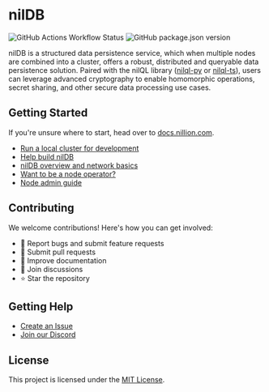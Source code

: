 # nilDB

![GitHub Actions Workflow Status](https://img.shields.io/github/actions/workflow/status/NillionNetwork/nildb/.github%2Fworkflows%2Fci.yaml)
![GitHub package.json version](https://img.shields.io/github/package-json/v/NillionNetwork/nildb)

nilDB is a structured data persistence service, which when multiple nodes are combined into a cluster, offers a robust, distributed and queryable data persistence solution. Paired with the nilQL library ([nilql-py](https://github.com/nillionnetwork/nilql-py) or [nilql-ts](https://github.com/NillionNetwork/nilql-ts)), users can leverage advanced cryptography to enable homomorphic operations, secret sharing, and other secure data processing use cases.

## Getting Started

If you're unsure where to start, head over to [docs.nillion.com](https://docs.nillion.com).

- [Run a local cluster for development](./docs/build-on-nildb.md)
- [Help build nilDB](./CONTRIBUTING.md)
- [nilDB overview and network basics](./docs/overview.md) 
- [Want to be a node operator?](./docs/node-operator-questionnaire.md)
- [Node admin guide](./docs/admin-guide.md)

## Contributing

We welcome contributions! Here's how you can get involved:

- 🐛 Report bugs and submit feature requests
- 🔧 Submit pull requests
- 📖 Improve documentation
- 💬 Join discussions
- ⭐ Star the repository

## Getting Help

- [Create an Issue](https://github.com/NillionNetwork/nildb/issues/new/choose)
- [Join our Discord](https://discord.com/invite/nillionnetwork)

## License

This project is licensed under the [MIT License](./LICENSE).
